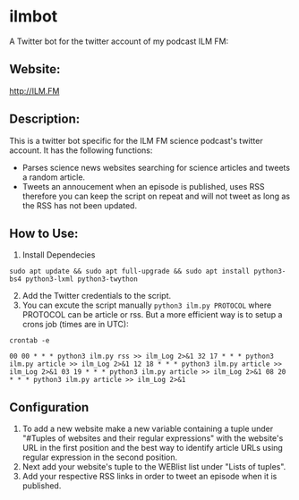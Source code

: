 # ilmbot
A Twitter bot for the twitter account of my podcast ILM FM:

## Website:
http://ILM.FM

## Description:
This is a twitter bot specific for the ILM FM science podcast's twitter account. It has the following functions:
* Parses science news websites searching for science articles and tweets a random article.
* Tweets an annoucement when an episode is published, uses RSS therefore you can keep the script on repeat and will not tweet as long as the RSS has not been updated.

## How to Use:
1. Install Dependecies

`sudo apt update && sudo apt full-upgrade && sudo apt install python3-bs4 python3-lxml python3-twython`

2. Add the Twitter credentials to the script.
3. You can excute the script manually `python3 ilm.py PROTOCOL` where PROTOCOL can be article or rss. But a more efficient way is to setup a crons job (times are in UTC):

`crontab -e`

`
00 00 * * * python3 ilm.py rss >> ilm_Log 2>&1
32 17 * * * python3 ilm.py article >> ilm_Log 2>&1
12 18 * * * python3 ilm.py article >> ilm_Log 2>&1
03 19 * * * python3 ilm.py article >> ilm_Log 2>&1
08 20 * * * python3 ilm.py article >> ilm_Log 2>&1
`

## Configuration
1. To add a new website make a new variable containing a tuple under "#Tuples of websites and their regular expressions" with the website's URL in the first position and the best way to identify article URLs using regular expression in the second position.
2. Next add your website's tuple to the WEBlist list under "Lists of tuples".
3. Add your respective RSS links in order to tweet an episode when it is published.
